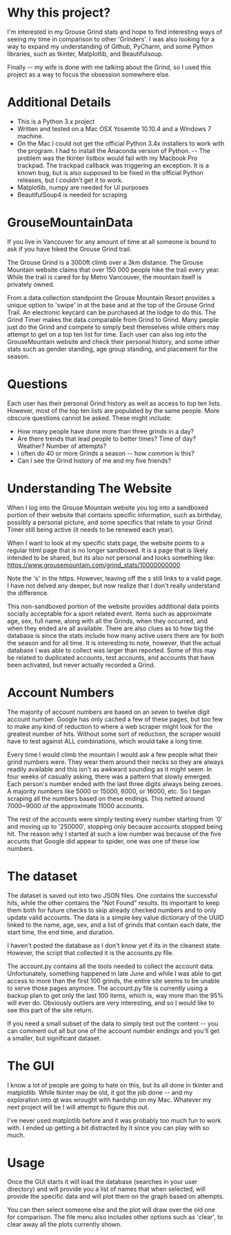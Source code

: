 # Why this project?
I'm interested in my Grouse Grind stats and hope to find interesting ways of seeing my time in comparison to
other 'Grinders'. I was also looking for a way to expand my understanding of Github, PyCharm, and some Python libraries,
such as tkinter, Matplotlib, and Beautifulsoup.

Finally -- my wife is done with me talking about the Grind, so I used this project as a way to focus the obsession
somewhere else.

# Additional Details
- This is a Python 3.x project
- Written and tested on a Mac OSX Yosemite 10.10.4 and a Windows 7 machine.
- On the Mac I could not get the official Python 3.4x installers to work with the program.  I had to install the
Anaconda version of Python.
-- The problem was the tkinter listbox would fail with my Macbook Pro trackpad.  The trackpad callback was triggering an
exception.  It is a known bug, but is also supposed to be fixed in the official Python releases, but I couldn't get it
to work.
- Matplotlib, numpy are needed for UI purposes
- BeautifulSoup4 is needed for scraping

# GrouseMountainData
If you live in Vancouver for any amount of time at all someone is bound to ask if you have hiked the Grouse Grind trail.

The Grouse Grind is a 3000ft climb over a 3km distance.  The Grouse Mountain website claims that over 150 000
people hike the trail every year.  While the trail is cared for by Metro Vancouver, the mountain itself is privately
owned.

From a data collection standpoint the Grouse Mountain Resort provides a unique option to 'swipe' in at the base and at
the top of the Grouse Grind Trail.  An electronic keycard can be purchased at the lodge to do this.  The Grind Timer
makes the data comparable from Grind to Grind. Many people just do the Grind and compete to simply best themselves while
others may attempt to get on a top ten list for time.  Each user can also log into the GrouseMountain website and check
their personal history, and some other stats such as gender standing, age group standing, and placement for the season.

# Questions
Each user has their personal Grind history as well as access to top ten lists.  However, most of the top ten lists are
populated by the same people.  More obscure questions cannot be asked.  These might include:
- How many people have done more than three grinds in a day?
- Are there trends that lead people to better times? Time of day? Weather? Number of attempts?
- I often do 40 or more Grinds a season -- how common is this?
- Can I see the Grind history of me and my five friends?

# Understanding The Website
When I log into the Grouse Mountain website you log into a sandboxed portion of their website that contains specific
information, such as birthday, possibly a personal picture, and some specifics that relate to your Grind Timer still
being active (it needs to be renewed each year).

When I want to look at my specific stats page, the website points to a regular html page that is no longer sandboxed. It
is a page that is likely intended to be shared, but its also not personal and looks something like:
https://www.grousemountain.com/grind_stats/10000000000

Note the 's' in the https.  However, leaving off the s still links to a valid page.  I have not delved any deeper, but
now realize that I don't really understand the difference.

This non-sandboxed portion of the website provides additional data points socially acceptable for a sport related event.
Items such as approximate age, sex, full name, along with all the Grinds, when they occurred, and when they ended are
all available.  There are also clues as to how big the database is since the stats include how many active users there
are for both the season and for all time.  It is interesting to note, however, that the actual database I was able to
collect was larger than reported.  Some of this may be related to duplicated accounts, test accounts, and accounts that
have been activated, but never actually recorded a Grind.

# Account Numbers
The majority of account numbers are based on an seven to twelve digit account number.  Google has only cached a few of
these pages, but too few to make any kind of reduction to where a web scraper might look for the greatest number of
hits.  Without some sort of reduction, the scraper would have to test against ALL combinations, which would take a long
time.

Every time I would climb the mountain I would ask a few people what their grind numbers were.  They wear them
around their necks so they are always readily available and this isn't as awkward sounding as it might seem. In four
weeks of casually asking, there was a pattern that slowly emerged.  Each person's number ended with the last
three digits always being zeroes.  A majority numbers like 5000 or 15000, 6000, or 16000, etc.   So I began scraping all
the numbers based on these endings.  This netted around 7000~9000 of the approximate 11000 accounts.

The rest of the accounts were simply testing every number starting from '0' and moving up to '250000', stopping only
because accounts stopped being hit.  The reason why I started at such a low number was because of the five accunts that
Google did appear to spider, one was one of these low numbers.

# The dataset
The dataset is saved out into two JSON files.  One contains the successful hits, while the other contains the
"Not Found" results.  Its important to keep them both for future checks to skip already checked numbers and to only
update valid accounts.  The data is a simple key value dictionary of the UUID linked to the name, age, sex, and a list
of grinds that contain each date, the start time, the end time, and duration.

I haven't posted the database as I don't know yet if its in the cleanest state.   However, the script that collected it
is the accounts.py file.

The account.py contains all the tools needed to collect the account data.  Unfortunately, something happened in late
June and while I was able to get access to more than the first 100 grinds, the entire site seems to be unable to serve
those pages anymore.  The account.py file is currently using a backup plan to get only the last 100 items, which is,
way more than the 95% will ever do.  Obviously outliers are very interesting, and so I would like to see this part of
the site return.

If you need a small subset of the data to simply test out the content -- you can comment out all but one of the account
number endings and you'll get a smaller, but significant dataset.

# The GUI
I know a lot of people are going to hate on this, but its all done in tkinter and matplotlib.  While tkinter may be old,
it got the job done -- and my exploration into qt was wrought with hardship on my Mac.  Whatever my next project will be
I will attempt to figure this out.

I've never used matplotlib before and it was probably too much fun to work with.  I ended up getting a bit distracted by
it since you can play with so much.

# Usage
Once the GUI starts it will load the database (searches in your user directory) and will provide you a list of names
that when selected, will provide the specific data and will plot them on the graph based on attempts.

You can then select someone else and the plot will draw over the old one for comparison.  The file menu also includes
other options such as 'clear', to clear away all the plots currently shown.


